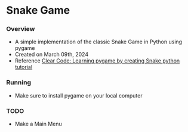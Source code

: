 # Snake Game

### Overview
- A simple implementation of the classic Snake Game in Python using pygame
- Created on March 09th, 2024
- Reference [Clear Code: Learning pygame by creating Snake python tutorial](https://youtu.be/QFvqStqPCRU?si=0FoCTqBwIV-oVMvA)

### Running
- Make sure to install pygame on your local computer


### TODO
- Make a Main Menu 

